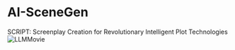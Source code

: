 # AI-SceneGen
SCRIPT: Screenplay Creation for Revolutionary Intelligent Plot Technologies
![LLMMovie](https://github.com/tmobley96/AI-SceneGen/assets/124856260/1ca77dfc-6448-4e77-8733-949236fbcf61)

